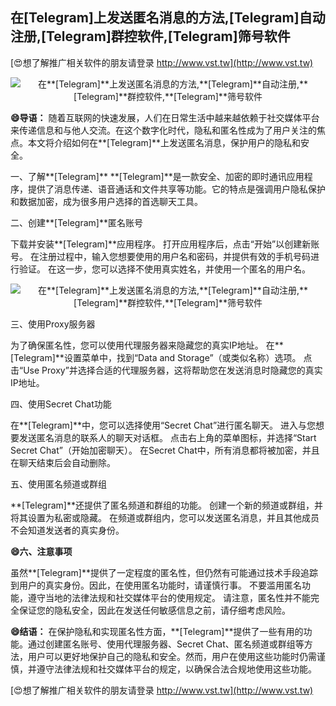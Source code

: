 ## **在**[Telegram]**上发送匿名消息的方法,**[Telegram]**自动注册,**[Telegram]**群控软件,**[Telegram]**筛号软件**

[😍想了解推广相关软件的朋友请登录 http://www.vst.tw](http://www.vst.tw)

 <center><img src="https://vst.tw/MP4/tuiguang/png/1.png" alt="在**[Telegram]**上发送匿名消息的方法,**[Telegram]**自动注册,**[Telegram]**群控软件,**[Telegram]**筛号软件"></center>

**😄导语：**
随着互联网的快速发展，人们在日常生活中越来越依赖于社交媒体平台来传递信息和与他人交流。在这个数字化时代，隐私和匿名性成为了用户关注的焦点。本文将介绍如何在**[Telegram]**上发送匿名消息，保护用户的隐私和安全。

一、了解**[Telegram]**
**[Telegram]**是一款安全、加密的即时通讯应用程序，提供了消息传递、语音通话和文件共享等功能。它的特点是强调用户隐私保护和数据加密，成为很多用户选择的首选聊天工具。

二、创建**[Telegram]**匿名账号

下载并安装**[Telegram]**应用程序。
打开应用程序后，点击“开始”以创建新账号。
在注册过程中，输入您想要使用的用户名和密码，并提供有效的手机号码进行验证。
在这一步，您可以选择不使用真实姓名，并使用一个匿名的用户名。

 <center><img src="https://vst.tw/MP4/tuiguang/png/0.png" alt="在**[Telegram]**上发送匿名消息的方法,**[Telegram]**自动注册,**[Telegram]**群控软件,**[Telegram]**筛号软件"></center>

三、使用Proxy服务器

为了确保匿名性，您可以使用代理服务器来隐藏您的真实IP地址。
在**[Telegram]**设置菜单中，找到“Data and Storage”（或类似名称）选项。
点击“Use Proxy”并选择合适的代理服务器，这将帮助您在发送消息时隐藏您的真实IP地址。

四、使用Secret Chat功能

在**[Telegram]**中，您可以选择使用“Secret Chat”进行匿名聊天。
进入与您想要发送匿名消息的联系人的聊天对话框。
点击右上角的菜单图标，并选择“Start Secret Chat”（开始加密聊天）。
在Secret Chat中，所有消息都将被加密，并且在聊天结束后会自动删除。

五、使用匿名频道或群组

**[Telegram]**还提供了匿名频道和群组的功能。
创建一个新的频道或群组，并将其设置为私密或隐藏。
在频道或群组内，您可以发送匿名消息，并且其他成员不会知道发送者的真实身份。

**😄六、注意事项**

虽然**[Telegram]**提供了一定程度的匿名性，但仍然有可能通过技术手段追踪到用户的真实身份。因此，在使用匿名功能时，请谨慎行事。
不要滥用匿名功能，遵守当地的法律法规和社交媒体平台的使用规定。
请注意，匿名性并不能完全保证您的隐私安全，因此在发送任何敏感信息之前，请仔细考虑风险。

**😄结语：**
在保护隐私和实现匿名性方面，**[Telegram]**提供了一些有用的功能。通过创建匿名账号、使用代理服务器、Secret Chat、匿名频道或群组等方法，用户可以更好地保护自己的隐私和安全。然而，用户在使用这些功能时仍需谨慎，并遵守法律法规和社交媒体平台的规定，以确保合法合规地使用这些功能。

[😍想了解推广相关软件的朋友请登录 http://www.vst.tw](http://www.vst.tw)



